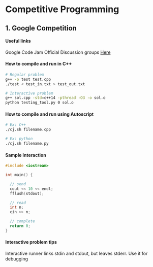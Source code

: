 # Competitive Programming

## 1. Google Competition

#### Useful links

Google Code Jam Official Discussion groups [Here](https://groups.google.com/forum/#!forum/google-code)


#### How to compile and run in C++
```bash
# Regular problem
g++ -o test test.cpp
./test < test_in.txt > test_out.txt

# Interactive problem
g++ sol.cpp -std=c++14 -pthread -O3 -o sol.o
python testing_tool.py 0 sol.o
```

#### How to compile and run using Autoscript
```bash
# Ex: C++
./cj.sh filename.cpp

# Ex: python
./cj.sh filename.py
```

#### Sample Interaction
```cpp
#include <iostream>

int main() {

  // send
  cout << 10 << endl;
  fflush(stdout);

  // read
  int n;
  cin >> n;

  // complete
  return 0;
}

```

#### Interactive problem tips

Interactive runner links stdin and stdout, but leaves stderr. Use it for debugging
